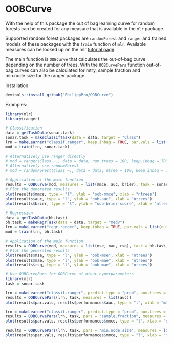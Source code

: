 # OOBCurve

With the help of this package the out of bag learning curve for random forests 
can be created for any measure that is available in the `mlr` package. 

Supported random forest packages are `randomForest` and `ranger` and trained models of 
these packages with the `train` function of `mlr`. Available measures can be looked up on the mlr [tutorial page](https://mlr-org.github.io/mlr/articles/measures.html).

The main function is `OOBCurve` that calculates the out-of-bag curve depending on the number of trees.
With the `OOBCurvePars` function out-of-bag curves can also be calculated for mtry, sample.fraction and min.node.size for the ranger package.

Installation: 

```R
devtools::install_github("PhilippPro/OOBCurve")
```

Examples: 

```R
library(mlr)
library(ranger)

# Classification
data = getTaskData(sonar.task)
sonar.task = makeClassifTask(data = data, target = "Class")
lrn = makeLearner("classif.ranger", keep.inbag = TRUE, par.vals = list(num.trees = 100))
mod = train(lrn, sonar.task)

# Alternatively use ranger directly
# mod = ranger(Class ~., data = data, num.trees = 100, keep.inbag = TRUE)
# Alternatively use randomForest
# mod = randomForest(Class ~., data = data, ntree = 100, keep.inbag = TRUE)

# Application of the main function
results = OOBCurve(mod, measures = list(mmce, auc, brier), task = sonar.task, data = data)
# Plot the generated results
plot(results$mmce, type = "l", ylab = "oob-mmce", xlab = "ntrees")
plot(results$auc, type = "l", ylab = "oob-auc", xlab = "ntrees")
plot(results$brier, type = "l", ylab = "oob-brier-score", xlab = "ntrees")

# Regression
data = getTaskData(bh.task)
bh.task = makeRegrTask(data = data, target = "medv")
lrn = makeLearner("regr.ranger", keep.inbag = TRUE, par.vals = list(num.trees = 100))
mod = train(lrn, bh.task)

# Application of the main function
results = OOBCurve(mod, measures = list(mse, mae, rsq), task = bh.task, data = data)
# Plot the generated results
plot(results$mse, type = "l", ylab = "oob-mse", xlab = "ntrees")
plot(results$mae, type = "l", ylab = "oob-mae", xlab = "ntrees")
plot(results$rsq, type = "l", ylab = "oob-mae", xlab = "ntrees")

# Use OOBCurvePars for OOBCurve of other hyperparameters
library(mlr)
task = sonar.task

lrn = makeLearner("classif.ranger", predict.type = "prob", num.trees = 1000)
results = OOBCurvePars(lrn, task, measures = list(auc))
plot(results$par.vals, results$performances$auc, type = "l", xlab = "mtry", ylab = "auc")

lrn = makeLearner("classif.ranger", predict.type = "prob", num.trees = 1000, replace = FALSE)
results = OOBCurvePars(lrn, task, pars = "sample.fraction", measures = list(mmce))
plot(results$par.vals, results$performances$mmce, type = "l", xlab = "sample.fraction", ylab = "mmce")

results = OOBCurvePars(lrn, task, pars = "min.node.size", measures = list(mmce))
plot(results$par.vals, results$performances$mmce, type = "l", xlab = "min.node.size", ylab = "mmce")
```

